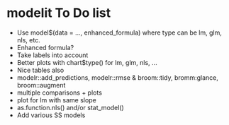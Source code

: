 # modelit To Do list

- Use model$<type>(data = ..., enhanced_formula) where type can be lm, glm, nls, etc.
- Enhanced formula?
- Take labels into account
- Better plots with chart$type() for lm, glm, nls, ...
- Nice tables also
- modelr::add_predictions, modelr::rmse & broom::tidy, bromm:glance, broom::augment
- multiple comparisons + plots
- plot for lm with same slope
- as.function.nls() and/or stat_model()
- Add various SS models
